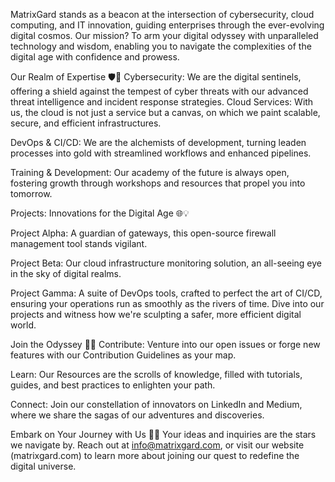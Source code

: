 MatrixGard stands as a beacon at the intersection of cybersecurity, cloud computing, and IT innovation, guiding enterprises through the ever-evolving digital cosmos. Our mission? To arm your digital odyssey with unparalleled technology and wisdom, enabling you to navigate the complexities of the digital age with confidence and prowess.

Our Realm of Expertise 🛡️🚀
Cybersecurity: We are the digital sentinels, offering a shield against the tempest of cyber threats with our advanced threat intelligence and incident response strategies.
Cloud Services: With us, the cloud is not just a service but a canvas, on which we paint scalable, secure, and efficient infrastructures.

DevOps & CI/CD: We are the alchemists of development, turning leaden processes into gold with streamlined workflows and enhanced pipelines.

Training & Development: Our academy of the future is always open, fostering growth through workshops and resources that propel you into tomorrow.

Projects: Innovations for the Digital Age 🌐💡

Project Alpha: A guardian of gateways, this open-source firewall management tool stands vigilant.

Project Beta: Our cloud infrastructure monitoring solution, an all-seeing eye in the sky of digital realms.

Project Gamma: A suite of DevOps tools, crafted to perfect the art of CI/CD, ensuring your operations run as smoothly as the rivers of time.
Dive into our projects and witness how we're sculpting a safer, more efficient digital world.


Join the Odyssey 🌠🤝
Contribute: Venture into our open issues or forge new features with our Contribution Guidelines as your map.

Learn: Our Resources are the scrolls of knowledge, filled with tutorials, guides, and best practices to enlighten your path.

Connect: Join our constellation of innovators on LinkedIn and Medium, where we share the sagas of our adventures and discoveries.

Embark on Your Journey with Us 💌🚀
Your ideas and inquiries are the stars we navigate by. Reach out at info@matrixgard.com, or visit our website (matrixgard.com) to learn more about joining our quest to redefine the digital universe.
